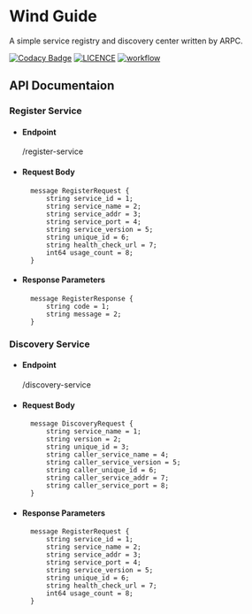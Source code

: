 # Wind Guide
A simple service registry and discovery center written by ARPC.

[![Codacy Badge](https://app.codacy.com/project/badge/Grade/6a4dbf4480ce499f91374b622ef289cc)](https://app.codacy.com/gh/Wind-318/wind-guide/dashboard?utm_source=gh&utm_medium=referral&utm_content=&utm_campaign=Badge_grade) [![LICENCE](https://img.shields.io/github/license/Wind-318/wind-guide)](./LICENSE) [![workflow](https://img.shields.io/github/actions/workflow/status/Wind-318/wind-guide/build.yml)](https://github.com/Wind-318/wind-guide/actions)

## API Documentaion

### Register Service
- #### Endpoint
    /register-service

- #### Request Body
  ```
    message RegisterRequest {
        string service_id = 1;
        string service_name = 2;
        string service_addr = 3;
        string service_port = 4;
        string service_version = 5;
        string unique_id = 6;
        string health_check_url = 7;
        int64 usage_count = 8;
    }
  ```

- #### Response Parameters
  ```
    message RegisterResponse {
        string code = 1;
        string message = 2;
    }
  ```

### Discovery Service
- #### Endpoint
    /discovery-service

- #### Request Body
  ```
    message DiscoveryRequest {
        string service_name = 1;
        string version = 2;
        string unique_id = 3;
        string caller_service_name = 4;
        string caller_service_version = 5;
        string caller_unique_id = 6;
        string caller_service_addr = 7;
        string caller_service_port = 8;
    }
  ```

- #### Response Parameters
  ```
    message RegisterRequest {
        string service_id = 1;
        string service_name = 2;
        string service_addr = 3;
        string service_port = 4;
        string service_version = 5;
        string unique_id = 6;
        string health_check_url = 7;
        int64 usage_count = 8;
    }
  ```